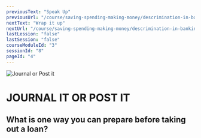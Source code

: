 ```yaml
---
previousText: "Speak Up"
previousUrl: "/course/saving-spending-making-money/descrimination-in-banking/discussion"
nextText: "Wrap it up"
nextUrl: "/course/saving-spending-making-money/descrimination-in-banking/summary"
lastLession: "false"
lastSession: "false"
courseModuleId: "3"
sessionId: "8"
pageId: "4"
---
```



![Journal or Post it](/assets/img/journal-it.png)
# JOURNAL IT OR POST IT

## What is one way you can prepare before taking out a loan?
<sparkle-feed-post assignment-name="What is one way you can prepare before taking out a loan?" ></sparkle-feed-post>
